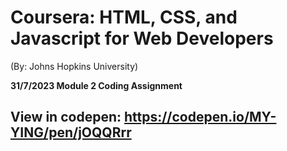 # Coursera: HTML, CSS, and Javascript for Web Developers #
(By: Johns Hopkins University)

**31/7/2023 Module 2 Coding Assignment**
## View in codepen: https://codepen.io/MY-YING/pen/jOQQRrr

